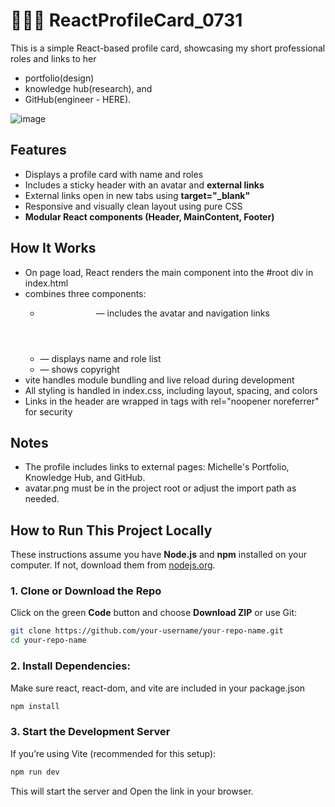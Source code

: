 # 👩🏻‍💼 ReactProfileCard_0731

This is a simple React-based profile card, showcasing my short professional roles and links to her 
- portfolio(design)
- knowledge hub(research), and
- GitHub(engineer - HERE).

![image](https://github.com/user-attachments/assets/4ebbbf74-9956-4f96-bb42-aef7542b4067)


## Features
- Displays a profile card with name and roles
- Includes a sticky header with an avatar and **external links**
- External links open in new tabs using **target="_blank"**
- Responsive and visually clean layout using pure CSS
- **Modular React components (Header, MainContent, Footer)**


## How It Works
- On page load, React renders the main <Page /> component into the #root div in index.html
- <Page /> combines three components:
  - <Header /> — includes the avatar and navigation links
  - <MainContent /> — displays name and role list
  - <Footer /> — shows copyright
- vite handles module bundling and live reload during development
- All styling is handled in index.css, including layout, spacing, and colors
- Links in the header are wrapped in <a> tags with rel="noopener noreferrer" for security


## Notes
- The profile includes links to external pages: Michelle's Portfolio, Knowledge Hub, and GitHub.
- avatar.png must be in the project root or adjust the import path as needed.


## How to Run This Project Locally
These instructions assume you have **Node.js** and **npm** installed on your computer. If not, download them from [nodejs.org](https://nodejs.org/).

### 1. Clone or Download the Repo
Click on the green **Code** button and choose **Download ZIP** or use Git:
```bash
git clone https://github.com/your-username/your-repo-name.git
cd your-repo-name
```
### 2. Install Dependencies:
Make sure react, react-dom, and vite are included in your package.json
```bash
npm install
```
### 3. Start the Development Server
If you’re using Vite (recommended for this setup):
```bash
npm run dev
```
This will start the server and Open the link in your browser.


